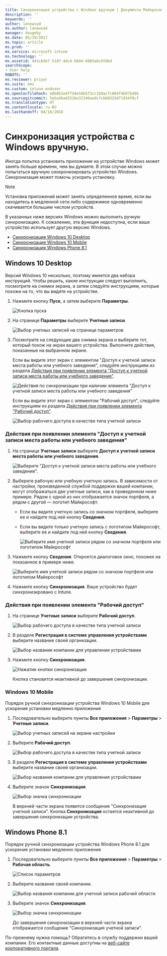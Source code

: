```yaml
---
title: Синхронизация устройства с Windows вручную | Документы Майкрософт
description: ''
keywords: ''
author: lenewsad
ms.author: lanewsad
manager: dougeby
ms.date: 05/19/2017
ms.topic: article
ms.prod: ''
ms.service: microsoft-intune
ms.technology: ''
ms.assetid: 443c6de7-5187-4dc4-b844-6085a0c659bd
searchScope:
- User help
ROBOTS: ''
ms.reviewer: priyar
ms.suite: ems
ms.custom: intune-enduser
ms.openlocfilehash: e8b8b1e4ffd4e58b5f3cc1b9acfc004f4b97b40b
ms.sourcegitcommit: 5eba4bad151be32346aedc7cbb0333d71934f8cf
ms.translationtype: HT
ms.contentlocale: ru-RU
ms.lasthandoff: 04/16/2018
---
```

# <a name="sync-your-windows-device-manually"></a>Синхронизация устройства с Windows вручную.

Иногда попытка установить приложение на устройстве Windows может занять больше времени, чем вы думаете. В этом случае можно попытаться вручную синхронизировать устройство Windows. Синхронизация может помочь ускорить установку.

> [!Note]
> Установка приложений может занять определенное время, если вы находитесь в медленной сети либо содержимое одновременно скачивается большим числом устройств.

В указанных ниже версиях Windows можно выполнить ручную синхронизацию. К сожалению, эта функция недоступна, если ваше устройство использует другую версию Windows.

* [Синхронизация Windows 10 Desktop](#windows-10-desktop)
* [Синхронизация Windows 10 Mobile](#windows-10-mobile)
* [Синхронизация Windows Phone 8.1](#windows-phone-81)

## <a name="windows-10-desktop"></a>Windows 10 Desktop
Версий Windows 10 несколько, поэтому имеется два набора инструкций. Чтобы решить, какие инструкции следует выполнить, посмотрите на снимки экрана, а затем следуйте инструкциям, которые похожи на то, что вы видите на устройстве.

1. Нажмите кнопку **Пуск**, а затем выберите **Параметры**.

    ![Кнопка пуска](./media/win10pc-sync-1-start-button.png)

2. На странице **Параметры** выберите **Учетные записи**.

    ![Выбор учетных записей на странице параметров](./media/win10pc-sync-2-settings-accounts.png)

3. Посмотрите на следующие два снимка экрана и выберите тот, который похож на экран вашего устройства. Выполните действия, показанные на выбранном экране.

    Если вы видите этот экран с элементом "Доступ к учетной записи места работы или учебного заведения", следуйте инструкциям из раздела [Действия при появлении элемента "Доступ к учетной записи места работы или учебного заведения"](#steps-to-follow-if-you-see-access-work-or-school).

    ![Действия по синхронизации при наличии элемента "Доступ к учетной записи места работы или учебного заведения"](./media/w10-enroll-rs1-connect-to-work-or-school.png)

    Если вы видите этот экран с элементом "Рабочий доступ", следуйте инструкциям из раздела [Действия при появлении элемента "Рабочий доступ"](#steps-to-follow-if-you-see-work-access).

    ![Выбор рабочего доступа в качестве типа учетной записи](./media/win10pc-sync-3-work-access.png)

### <a name="steps-to-follow-if-you-see-access-work-or-school"></a>Действия при появлении элемента "Доступ к учетной записи места работы или учебного заведения"

1. На странице **Учетные записи** выберите **Доступ к учетной записи места работы или учебного заведения**.

    ![Выберите "Доступ к учетной записи места работы или учебного заведения".](./media/w10-enroll-rs1-connect-to-work-or-school.png)

2. Выберите рабочую или учебную учетную запись. В зависимости от настройки, произведенной службой поддержки вашей компании, могут отображаться две учетные записи, как в приведенном ниже примере. Рядом с одной из них отображается значок портфеля, а рядом с другой — логотип Майкрософт.

   - Если вы видите учетную запись со значком портфеля, выберите ее и найдите под ней кнопку **Сведения**.
   - Если вы видите только учетную запись с логотипом Майкрософт, выберите ее и найдите под ней кнопку **Сведения**.

     ![Выберите имя учетной записи рядом со значком портфеля или логотипом Майкрософт](./media/win10pc-rs1-sync-info-button.png)

3. Нажмите кнопку **Сведения**. Откроется диалоговое окно, похожее на показанное в примере ниже.

    ![Выберите имя учетной записи рядом со значком портфеля или логотипом Майкрософт](./media/win10pc-rs1-sync-button.png)

4. Нажмите кнопку **Синхронизация**. Ваше устройство будет синхронизировано с Intune.

### <a name="steps-to-follow-if-you-see-work-access"></a>Действия при появлении элемента "Рабочий доступ"

1. На странице **Учетные записи** выберите **Рабочий доступ**.

    ![Выбор рабочего доступа в качестве типа учетной записи](./media/win10pc-sync-3-work-access.png)

2. В разделе **Регистрация в системе управления устройствами** выберите название своей организации.

    ![Выбор названия компании для управления устройствами](./media/win10pc-sync-4-tap-com-name.png)

3. Нажмите кнопку **Синхронизация**.

    ![Нажатие кнопки синхронизации](./media/win10pc-sync-5-tap-sync.png)

   Кнопка становится неактивной до завершения синхронизации.

### <a name="windows-10-mobile"></a>Windows 10 Mobile
Порядок ручной синхронизации устройства Windows 10 Mobile для ускорения установки медленно приложения

   1. Последовательно выберите пункты **Все приложения** > **Параметры** > **Учетные записи**.

       ![Выбор учетных записей на экране настройки](./media/win10m-sync-1-settings-accounts.png)

   2. Выберите **Рабочий доступ**.

       ![Выбор рабочего доступа в качестве типа учетной записи](./media/win10m-sync-2-work-access.png)

   3. В разделе **Регистрация в системе управления устройствами** выберите название своей организации.

       ![Выбор названия компании для управления устройствами](./media/win10m-sync-3-tap-comp-name.png)

   4. Выберите значок **Синхронизация**.

       ![Выбор значка синхронизации](./media/win10m-sync-4-tap-sync.png)

       В верхней части экрана появится сообщение "Синхронизация учетной записи". Кнопка **Синхронизация** остается неактивной до завершения синхронизации устройства.

## <a name="windows-phone-81"></a>Windows Phone 8.1
Порядок ручной синхронизации устройства Windows Phone 8.1 для ускорения установки медленно приложения

1. Последовательно выберите пункты **Все приложения** > **Параметры** > **Рабочая область**.

    ![Список параметров](./media/wp81-1-sync-settings-workplace.png)

2. Выберите название своей компании.

    ![Выбор названия компании для учетной записи рабочей области](./media/wp81-2-sync-tap-compname.png)

3. Выберите значок **Синхронизация**.

    ![Выбор значка синхронизации](./media/wp81-3-sync-tap-sync-button.png)

   До завершения синхронизации в верхней части экрана отображается сообщение "Синхронизация учетной записи".

По-прежнему нужна помощь? Обратитесь в службу поддержки вашей компании. Его контактные данные доступны на [веб-сайте корпоративного портала](https://portal.manage.microsoft.com#HelpDeskDialog).
